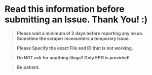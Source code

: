 # Read this information before submitting an Issue. Thank You!  :)

> **Please wait a minimum of 2 days before reporting any issue. Sometime the scraper inceounters a temporary issue.**

> **Please Specify the exact File and ID that is not working.**

> **Do NOT ask for anything illegal! Only EPG is provided!**

> **Be patient.**
